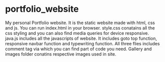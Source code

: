 # portfolio_website
My personal Portfolio website. 
It is the static website made with html, css and js. 
You can run index.html in your browser. 
style.css conatains all the css styling and you can also find media queries for device responsive. 
java.js includes all the javascripts of website. 
It includes goto top function, responsive navbar function and typewriting function.
All three flies includes comment tag via which you can find part of code you need. 
Gallery and images folder conatins respective images used in site.
